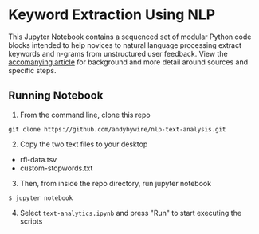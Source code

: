 # Keyword Extraction Using NLP

This Jupyter Notebook contains a sequenced set of modular Python code blocks intended to help novices to natural language processing extract keywords and n-grams from unstructured user feedback. View the [accomanying article]() for background and more detail around sources and specific steps.

## Running Notebook
1. From the command line, clone this repo

  ```
  git clone https://github.com/andybywire/nlp-text-analysis.git
  ```
2. Copy the two text files to your desktop
  * rfi-data.tsv
  * custom-stopwords.txt

3. Then, from inside the repo directory, run jupyter notebook

  ```
$ jupyter notebook
  ```

4. Select `text-analytics.ipynb` and press "Run" to start executing the scripts